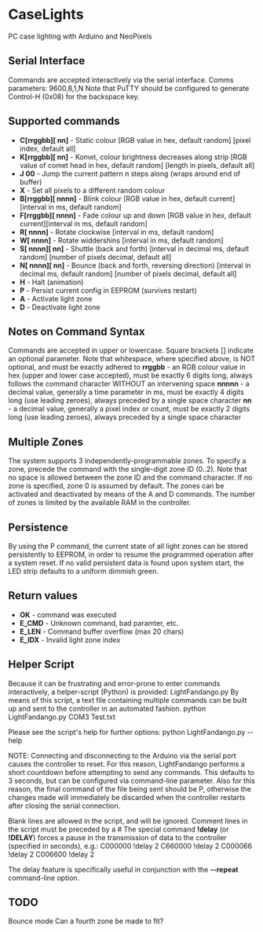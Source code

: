 # CaseLights
PC case lighting with Arduino and NeoPixels


## Serial Interface
Commands are accepted interactively via the serial interface.
Comms parameters: 9600,8,1,N
Note that PuTTY should be configured to generate Control-H (0x08) for the backspace key.


## Supported commands
* __C[rrggbb][ nn]__ - Static colour [RGB value in hex, default random] [pixel index, default all]
* __K[rrggbb][ nn]__ - Komet, colour brightness decreases along strip [RGB value of comet head in hex, default random] [length in pixels, default all]
* __J 00__ - Jump the current pattern n steps along (wraps around end of buffer)
* __X__ - Set all pixels to a different random colour
* __B[rrggbb][ nnnn]__ - Blink colour [RGB value in hex, default current][interval in ms, default random]
* __F[rrggbb][ nnnn]__ - Fade colour up and down [RGB value in hex, default current][interval in ms, default random]
* __R[ nnnn]__ - Rotate clockwise [interval in ms, default random]
* __W[ nnnn]__ - Rotate widdershins [interval in ms, default random]
* __S[ nnnn][ nn]__ - Shuttle (back and forth) [interval in decimal ms, default random] [number of pixels decimal, default all]
* __N[ nnnn][ nn]__ - Bounce (back and forth, reversing direction) [interval in decimal ms, default random] [number of pixels decimal, default all]
* __H__ - Halt (animation)
* __P__ - Persist current config in EEPROM (survives restart)
* __A__ - Activate light zone
* __D__ - Deactivate light zone

## Notes on Command Syntax
Commands are accepted in upper or lowercase.
Square brackets [] indicate an optional parameter.
Note that whitespace, where specified above, is NOT optional, and must be exactly adhered to
__rrggbb__ - an RGB colour value in hex (upper and lower case accepted), must be exactly 6 digits long, always follows the command character WITHOUT an intervening space
__nnnnn__ - a decimal value, generally a time parameter in ms, must be exactly 4 digits long (use leading zeroes), always preceded by a single space character
__nn__ - a decimal value, generally a pixel index or count, must be exactly 2 digits long (use leading zeroes), always preceded by a single space character


## Multiple Zones
The system supports 3 independently-programmable zones. To specify a zone, precede the command with the single-digit zone ID (0..2).
Note that no space is allowed between the zone ID and the command character.
If no zone is specified, zone 0 is assumed by default. The zones can be activated and deactivated by means of the A and D commands.
The number of zones is limited by the available RAM in the controller.


## Persistence
By using the P command, the current state of all light zones can be stored persistently to EEPROM, in order to resume the programmed operation after a system reset.
If no valid persistent data is found upon system start, the LED strip defaults to a uniform dimmish green.


## Return values
* __OK__ - command was executed
* __E_CMD__ - Unknown command, bad paramter, etc.
* __E_LEN__ - Command buffer overflow (max 20 chars)
* __E_IDX__ - Invalid light zone index


## Helper Script
Because it can be frustrating and error-prone to enter commands interactively, a helper-script (Python) is provided: LightFandango.py
By means of this script, a text file containing multiple commands can be built up and sent to the controller in an automated fashion.
    python LightFandango.py COM3 Test.txt

Please see the script's help for further options:
    python LightFandango.py --help

NOTE: Connecting and disconnecting to the Arduino via the serial port causes the controller to reset. For this reason, LightFandango performs a short countdown before attempting to send any commands. This defaults to 3 seconds, but can be configured via command-line parameter. Also for this reason, the final command of the file being sent should be P, otherwise the changes made will immediately be discarded when the controller restarts after closing the serial connection.

Blank lines are allowed in the script, and will be ignored.
Comment lines in the script must be preceded by a #
The special command **!delay** (or **!DELAY**) forces a pause in the transmission of data to the controller (specified in seconds), e.g.:
    C000000
    !delay 2
    C660000
    !delay 2
    C000066
    !delay 2
    C006600
    !delay 2

The delay feature is specifically useful in conjunction with the __--repeat__ command-line option.


## TODO
Bounce mode
Can a fourth zone be made to fit?